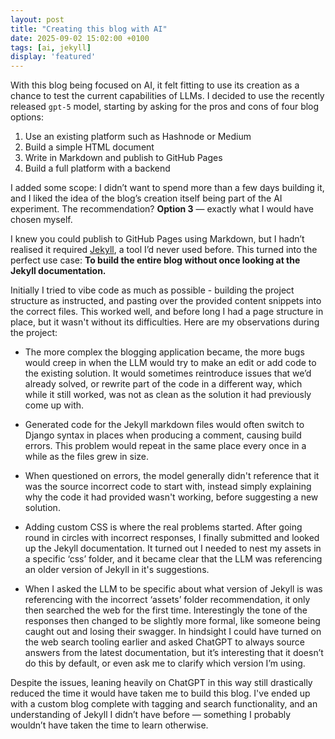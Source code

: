 ```yaml
---
layout: post
title: "Creating this blog with AI"
date: 2025-09-02 15:02:00 +0100
tags: [ai, jekyll]
display: 'featured'
---
```


With this blog being focused on AI, it felt fitting to use its creation as a chance to test the current capabilities of LLMs. I decided to use the recently released `gpt-5` model, starting by asking for the pros and cons of four blog options:
	
1.	Use an existing platform such as Hashnode or Medium
2.	Build a simple HTML document
3.	Write in Markdown and publish to GitHub Pages
4.	Build a full platform with a backend

I added some scope: I didn’t want to spend more than a few days building it, and I liked the idea of the blog’s creation itself being part of the AI experiment. The recommendation? <b>Option 3</b> — exactly what I would have chosen myself.

I knew you could publish to GitHub Pages using Markdown, but I hadn’t realised it required <a href="https://jekyllrb.com/">Jekyll</a>, a tool I’d never used before. This turned into the perfect use case: <b>To build the entire blog without once looking at the Jekyll documentation.</b>

<!--end-preview-->

Initially I tried to vibe code as much as possible - building the project structure as instructed, and pasting over the provided content snippets into the correct files. This worked well, and before long I had a page structure in place, but it wasn't without its difficulties. Here are my observations during the project:
  
- The more complex the blogging application became, the more bugs would creep in when the LLM would try to make an edit or add code to the existing solution. It would sometimes reintroduce issues that we’d already solved, or rewrite part of the code in a different way, which while it still worked, was not as clean as the solution it had previously come up with.

- Generated code for the Jekyll markdown files would often switch to Django syntax in places when producing a comment, causing build errors. This problem would repeat in the same place every once in a while as the files grew in size.

- When questioned on errors, the model generally didn't reference that it was the source incorrect code to start with, instead simply explaining why the code it had provided wasn't working, before suggesting a new solution.

- Adding custom CSS is where the real problems started. After going round in circles with incorrect responses, I finally submitted and looked up the Jekyll documentation. It turned out I needed to nest my assets in a specific ‘css’ folder, and it became clear that the LLM was referencing an older version of Jekyll in it's suggestions.

- When I asked the LLM to be specific about what version of Jekyll is was referencing with the incorrect ‘assets’ folder recommendation, it only then searched the web for the first time. Interestingly the tone of the responses then changed to be slightly more formal, like someone being caught out and losing their swagger. In hindsight I could have turned on the web search tooling earlier and asked ChatGPT to always source answers from the latest documentation, but it’s interesting that it doesn’t do this by default, or even ask me to clarify which version I’m using.

Despite the issues, leaning heavily on ChatGPT in this way still drastically reduced the time it would have taken me to build this blog. I've ended up with a custom blog complete with tagging and search functionality, and an understanding of Jekyll I didn’t have before — something I probably wouldn’t have taken the time to learn otherwise. 








